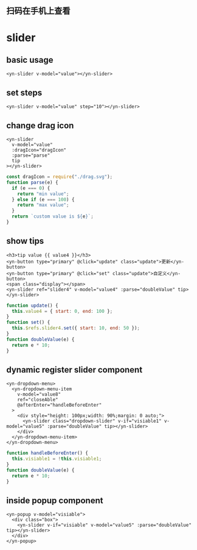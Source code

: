 <demo-mobile location="https://ui.dullar.xyz/earth/#/slider"></demo-mobile>
## 扫码在手机上查看
<cli-qrcode name="slider"></cli-qrcode>
# slider

## basic usage

```vue
<yn-slider v-model="value"></yn-slider>
```


## set steps
```vue
<yn-slider v-model="value" step="10"></yn-slider>
```

## change drag icon
```vue
<yn-slider
  v-model="value"
  :dragIcon="dragIcon"
  :parse="parse"
  tip
></yn-slider>
```
```js
const dragIcon = require("./drag.svg");
function parse(e) {
  if (e === 0) {
    return "min value";
  } else if (e === 100) {
    return "max value";
  }
  return `custom value is ${e}`;
}
```

## show tips
```vue
<h3>tip value {{ value4 }}</h3>
<yn-button type="primary" @click="update" class="update">更新</yn-button>
<yn-button type="primary" @click="set" class="update">自定义</yn-button>
<span class="display"></span>
<yn-slider ref="slider4" v-model="value4" :parse="doubleValue" tip></yn-slider>
```
```js
function update() {
  this.value4 = { start: 0, end: 100 };
}
function set() {
  this.$refs.slider4.set({ start: 10, end: 50 });
}
function doubleValue(e) {
  return e * 10;
}
```




## dynamic register slider component

```vue
<yn-dropdown-menu>
  <yn-dropdown-menu-item
    v-model="value8"
    ref="closeAble"
    @afterEnter="handleBeforeEnter"
  >
    <div style="height: 100px;width: 90%;margin: 0 auto;">
      <yn-slider class="dropdown-slider" v-if="visiable1" v-model="value5" :parse="doubleValue" tip></yn-slider>
    </div>
  </yn-dropdown-menu-item>
</yn-dropdown-menu>
```
```js
function handleBeforeEnter() {
  this.visiable1 = !this.visiable1;
}
function doubleValue(e) {
  return e * 10;
}
```











## inside popup component
```vue
<yn-popup v-model="visiable">
  <div class="box">
    <yn-slider v-if="visiable" v-model="value5" :parse="doubleValue" tip></yn-slider>
  </div>
</yn-popup>
```

















